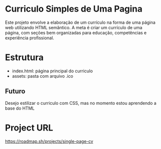 # Curriculo Simples de Uma Pagina
Este projeto envolve a elaboração de um currículo na forma de uma página web utilizando HTML semântico. A meta é criar um currículo de uma página, com seções bem organizadas para educação, competências e experiência profissional.

# Estrutura
- index.html: página principal do curriculo
- assets: pasta com arquivo .ico

## Futuro
Desejo estilizar o curriculo com CSS, mas no momento estou aprendendo a base do HTML

# Project URL 
https://roadmap.sh/projects/single-page-cv
